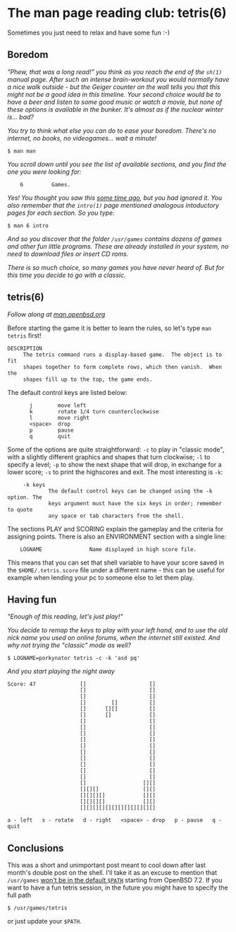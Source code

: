 # The man page reading club: tetris(6)

Sometimes you just need to relax and have some fun :-)

## Boredom

*"Phew, that was a long read!" you think as you reach the end of the
`sh(1)` manual page. After such an intense brain-workout you would
normally have a nice walk outside - but the Geiger counter on the wall
tells you that this might not be a good idea in this timeline. Your second
choice would be to have a beer and listen to some good music or watch a
movie, but none of these options is available in the bunker. It's almost
as if the nuclear winter is...  bad?*

*You try to think what else you can do to ease your boredom.
There's no internet, no books, no videogames... wait a minute!*

```
$ man man
```

*You scroll down until you see the list of available sections, and
you find the one you were looking for:*

```
	6         Games.
```

*Yes! You thought you saw this 
[some time ago](https://sebastiano.tronto.net/blog/2022-05-29-man),
but you had ignored it. You also remember that the `intro(1)` page
mentioned analogous intoductory pages for each section. So you type:*

```
$ man 6 intro
```

*And so you discover that the folder `/usr/games` contains dozens of
games and other fun little programs. These are already installed in your
system, no need to download files or insert CD roms.*

*There is so much choice, so many games you have never heard of.  But for
this time you decide to go with a classic.*

## tetris(6)

*Follow along at [man.openbsd.org](https://man.openbsd.org/OpenBSD-7.1/tetris)*

Before starting the game it is better to learn the rules, so let's type
`man tetris` first!

```
DESCRIPTION
     The tetris command runs a display-based game.  The object is to fit
     shapes together to form complete rows, which then vanish.  When the
     shapes fill up to the top, the game ends.
```

The default control keys are listed below:

```
       j        move left
       k        rotate 1/4 turn counterclockwise
       l        move right
       <space>  drop
       p        pause
       q        quit
```

Some of the options are quite straightforward: `-c` to play in "classic
mode", with a slightly different graphics and shapes that turn clockwise;
`-l` to specify a level; `-p` to show the next shape that will drop, in
exchange for a lower score; `-s` to print the highscores and exit. The
most interesting is `-k`:

```
     -k keys
             The default control keys can be changed using the -k option. The
             keys argument must have the six keys in order; remember to quote
             any space or tab characters from the shell.
```

The sections PLAY and SCORING explain the gameplay and the criteria for
assigning points. There is also an ENVIRONMENT section with a single line:

```
    LOGNAME               Name displayed in high score file.
```

This means that you can set that shell variable to have your score
saved in the `$HOME/.tetris.score` file under a different name -
this can be useful for example when lending your pc to someone else
to let them play.

## Having fun

*"Enough of this reading, let's just play!"*

*You decide to remap the keys to play with your left hand, and to use the
old nick name you used on online forums, when the internet still existed.
And why not trying the "classic" mode as well?*

```
$ LOGNAME=porkynator tetris -c -k 'asd pq'
```

*And you start playing the night away*

```
Score: 47              []                    []
                       []                    []
                       []                    []
                       []        []          []
                       []      [][]          []
                       []      []            []
                       []                    []
                       []                    []
                       []                    []
                       []                    []
                       []                    []
                       []                    []
                       []                    []
                       []                    []
                       []                    []
                       []                    []
                       []                  [][]
                       [][][]              [][]
                       [][][][]            [][]
                       [][][][]            [][]
                       [][][][][][][][][][][][]

a - left   s - rotate   d - right   <space> - drop   p - pause   q - quit
```

## Conclusions

This was a short and unimportant post meant to cool down after last month's
double post on the shell. I'll take it as an excuse to mention that `/usr/games`
[won't be in the default `$PATH`](https://undeadly.org/cgi?action=article;sid=20220810120423)
starting from OpenBSD 7.2. If you want to have a fun tetris session,
in the future you might have to specify the full path

```
$ /usr/games/tetris
```

or just update your `$PATH`.

